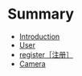# Summary

* [Introduction](/README.md)
* [User](/user.md)
* [register［注册］](registerff3b-zhu-ce-ff3d.md)
* [Camera](camera.md)

